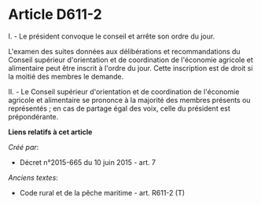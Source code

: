 # Article D611-2

I. - Le président convoque le conseil et arrête son ordre du jour.

L'examen des suites données aux délibérations et recommandations du Conseil supérieur d'orientation et de coordination de
l'économie agricole et alimentaire peut être inscrit à l'ordre du jour. Cette inscription est de droit si la moitié des
membres le demande.

II. - Le Conseil supérieur d'orientation et de coordination de l'économie agricole et alimentaire se prononce à la majorité
des membres présents ou représentés ; en cas de partage égal des voix, celle du président est prépondérante.

**Liens relatifs à cet article**

_Créé par_:

  - Décret n°2015-665 du 10 juin 2015 - art. 7

_Anciens textes_:

  - Code rural et de la pêche maritime - art. R611-2 (T)
